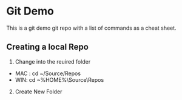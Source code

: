 # Git Demo
This is a git demo git repo with a list of commands as a cheat sheet.

## Creating a local Repo

1) Change into the reuired folder
- MAC : cd ~/Source/Repos
- WIN: cd ~%HOME%\Source\Repos
2) Create New Folder